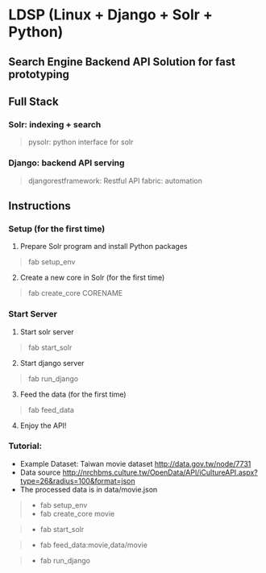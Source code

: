 # LDSP (Linux + Django + Solr + Python)
## Search Engine Backend API Solution for fast prototyping

## Full Stack
### Solr: indexing + search
> pysolr: python interface for solr

### Django: backend API serving
> djangorestframework: Restful API
> fabric: automation

## Instructions
### Setup (for the first time)
1. Prepare Solr program and install Python packages
> fab setup_env

2. Create a new core in Solr (for the first time)
> fab create_core CORENAME

### Start Server
1. Start solr server
> fab start_solr

2. Start django server
> fab run_django

3. Feed the data (for the first time)
> fab feed_data

4. Enjoy the API!

### Tutorial:
* Example Dataset: Taiwan movie dataset http://data.gov.tw/node/7731
* Data source http://nrchbms.culture.tw/OpenData/API/iCultureAPI.aspx?type=26&radius=100&format=json
* The processed data is in data/movie.json

>* fab setup_env
>* fab create_core movie

>* fab start_solr

>* fab feed_data:movie,data/movie

>* fab run_django
